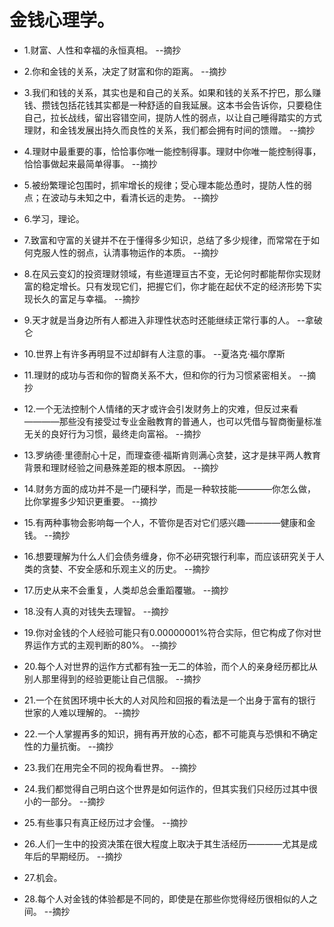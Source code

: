 # 金钱心理学。

- 1.财富、人性和幸福的永恒真相。 --摘抄

- 2.你和金钱的关系，决定了财富和你的距离。 --摘抄

- 3.我们和钱的关系，其实也是和自己的关系。如果和钱的关系不拧巴，那么赚钱、攒钱包括花钱其实都是一种舒适的自我延展。这本书会告诉你，只要稳住自己，拉长战线，留出容错空间，提防人性的弱点，以让自己睡得踏实的方式理财，和金钱发展出持久而良性的关系，我们都会拥有时间的馈赠。 --摘抄

- 4.理财中最重要的事，恰恰事你唯一能控制得事。理财中你唯一能控制得事，恰恰事做起来最简单得事。 --摘抄

- 5.被纷繁理论包围时，抓牢增长的规律；受心理本能怂恿时，提防人性的弱点；在波动与未知之中，看清长远的走势。 --摘抄

- 6.学习，理论。

- 7.致富和守富的关键并不在于懂得多少知识，总结了多少规律，而常常在于如何克服人性的弱点，认清事物运作的本质。 --摘抄

- 8.在风云变幻的投资理财领域，有些道理亘古不变，无论何时都能帮你实现财富的稳定增长。只有发现它们，把握它们，你才能在起伏不定的经济形势下实现长久的富足与幸福。 --摘抄

- 9.天才就是当身边所有人都进入非理性状态时还能继续正常行事的人。 --拿破仑

- 10.世界上有许多再明显不过却鲜有人注意的事。 --夏洛克·福尔摩斯

- 11.理财的成功与否和你的智商关系不大，但和你的行为习惯紧密相关。 --摘抄

- 12.一个无法控制个人情绪的天才或许会引发财务上的灾难，但反过来看————那些没有接受过专业金融教育的普通人，也可以凭借与智商衡量标准无关的良好行为习惯，最终走向富裕。 --摘抄

- 13.罗纳德·里德耐心十足，而理查德·福斯肯则满心贪婪，这才是抹平两人教育背景和理财经验之间悬殊差距的根本原因。 --摘抄

- 14.财务方面的成功并不是一门硬科学，而是一种软技能————你怎么做，比你掌握多少知识更重要。 --摘抄

- 15.有两种事物会影响每一个人，不管你是否对它们感兴趣————健康和金钱。 --摘抄

- 16.想要理解为什么人们会债务缠身，你不必研究银行利率，而应该研究关于人类的贪婪、不安全感和乐观主义的历史。 --摘抄

- 17.历史从来不会重复，人类却总会重蹈覆辙。 --摘抄

- 18.没有人真的对钱失去理智。 --摘抄

- 19.你对金钱的个人经验可能只有0.00000001%符合实际，但它构成了你对世界运作方式的主观判断的80%。 --摘抄

- 20.每个人对世界的运作方式都有独一无二的体验，而个人的亲身经历都比从别人那里得到的经验更能让自己信服。 --摘抄

- 21.一个在贫困环境中长大的人对风险和回报的看法是一个出身于富有的银行世家的人难以理解的。 --摘抄

- 22.一个人掌握再多的知识，拥有再开放的心态，都不可能真与恐惧和不确定性的力量抗衡。 --摘抄

- 23.我们在用完全不同的视角看世界。 --摘抄

- 24.我们都觉得自己明白这个世界是如何运作的，但其实我们只经历过其中很小的一部分。 --摘抄

- 25.有些事只有真正经历过才会懂。 --摘抄

- 26.人们一生中的投资决策在很大程度上取决于其生活经历————尤其是成年后的早期经历。 --摘抄

- 27.机会。

- 28.每个人对金钱的体验都是不同的，即使是在那些你觉得经历很相似的人之间。 --摘抄
